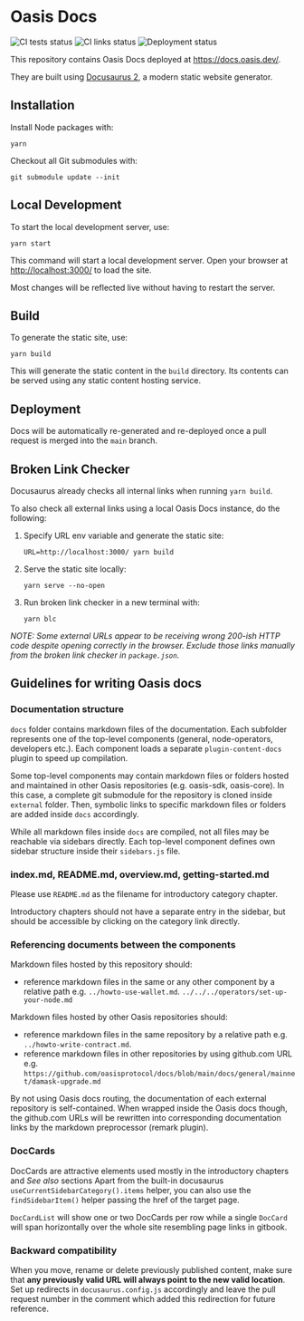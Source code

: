 # Oasis Docs

![CI tests status](https://github.com/oasisprotocol/docs/actions/workflows/ci-test.yml/badge.svg)
![CI links status](https://github.com/oasisprotocol/docs/actions/workflows/ci-links.yml/badge.svg)
![Deployment status](https://github.com/oasisprotocol/docs/actions/workflows/deploy-main.yml/badge.svg)

This repository contains Oasis Docs deployed at <https://docs.oasis.dev/>.

They are built using [Docusaurus 2](https://docusaurus.io/), a modern static
website generator.

## Installation

Install Node packages with:

```
yarn
```

Checkout all Git submodules with:

```
git submodule update --init
```

## Local Development

To start the local development server, use:

```
yarn start
```

This command will start a local development server. Open your browser at
<http://localhost:3000/> to load the site.

Most changes will be reflected live without having to restart the server.

## Build

To generate the static site, use:

```
yarn build
```

This will generate the static content in the `build` directory. Its contents
can be served using any static content hosting service.

## Deployment

Docs will be automatically re-generated and re-deployed once a pull request is
merged into the `main` branch.

## Broken Link Checker

Docusaurus already checks all internal links when running `yarn build`.

To also check all external links using a local Oasis Docs instance, do the
following:

1. Specify URL env variable and generate the static site:

   ```
   URL=http://localhost:3000/ yarn build
   ```

2. Serve the static site locally:

   ```
   yarn serve --no-open
   ```

3. Run broken link checker in a new terminal with:

   ```
   yarn blc
   ```

_NOTE: Some external URLs appear to be receiving wrong 200-ish HTTP code despite
opening correctly in the browser. Exclude those links manually from the broken
link checker in `package.json`._

## Guidelines for writing Oasis docs

### Documentation structure

`docs` folder contains markdown files of the documentation. Each subfolder
represents one of the top-level components (general, node-operators, developers
etc.). Each component loads a separate `plugin-content-docs` plugin to speed up
compilation.

Some top-level components may contain markdown files or folders hosted and
maintained in other Oasis repositories (e.g. oasis-sdk, oasis-core). In this
case, a complete git submodule for the repository is cloned inside `external`
folder. Then, symbolic links to specific markdown files or folders are added
inside `docs` accordingly.

While all markdown files inside `docs` are compiled, not all files may be
reachable via sidebars directly. Each top-level component defines own
sidebar structure inside their `sidebars.js` file.

### index.md, README.md, overview.md, getting-started.md

Please use `README.md` as the filename for introductory category chapter.

Introductory chapters should not have a separate entry in the sidebar, but
should be accessible by clicking on the category link directly.

### Referencing documents between the components

Markdown files hosted by this repository should:

- reference markdown files in the same or any other component by a relative
  path e.g.
  `../howto-use-wallet.md`.
  `../../../operators/set-up-your-node.md`

Markdown files hosted by other Oasis repositories should:

- reference markdown files in the same repository by a relative path e.g.
  `../howto-write-contract.md`.
- reference markdown files in other repositories by using github.com URL e.g.
  `https://github.com/oasisprotocol/docs/blob/main/docs/general/mainnet/damask-upgrade.md`

By not using Oasis docs routing, the documentation of each external repository
is self-contained. When wrapped inside the Oasis docs though, the github.com
URLs will be rewritten into corresponding documentation links by the markdown
preprocessor (remark plugin).

### DocCards

DocCards are attractive elements used mostly in the introductory
chapters and *See also* sections Apart from the built-in docusaurus
`useCurrentSidebarCategory().items` helper, you can also use the
`findSidebarItem()` helper passing the href of the target page.

`DocCardList` will show one or two DocCards per row while a single `DocCard`
will span horizontally over the whole site resembling page links in gitbook.  

### Backward compatibility

When you move, rename or delete previously published content, make sure that
**any previously valid URL will always point to the new valid location**. Set
up redirects in `docusaurus.config.js` accordingly and leave the pull request
number in the comment which added this redirection for future reference.
